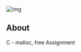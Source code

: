 ![img](https://assets.imaginablefutures.com/media/images/ALX_Logo.max-200x150.png)

## About

C - malloc, free Assignment
